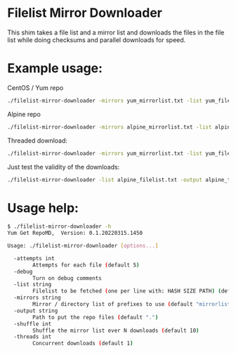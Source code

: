 # Filelist Mirror Downloader

This shim takes a file list and a mirror list and downloads the files in the file list
while doing checksums and parallel downloads for speed.

# Example usage:
CentOS / Yum repo
```bash
./filelist-mirror-downloader -mirrors yum_mirrorlist.txt -list yum_filelist.txt -output yumrepo_test
```

Alpine repo
```bash
./filelist-mirror-downloader -mirrors alpine_mirrorlist.txt -list alpine_filelist.txt -output alpine_test -debug -attempts 15
```

Threaded download:
```bash
./filelist-mirror-downloader -mirrors yum_mirrorlist.txt -list yum_filelist.txt -threads 2 -output yumrepo_test
```

Just test the validity of the downloads:
```bash
./filelist-mirror-downloader -list alpine_filelist.txt -output alpine_test -test ; echo $?
```

# Usage help:
```bash
$ ./filelist-mirror-downloader -h
Yum Get RepoMD,  Version: 0.1.20220315.1450

Usage: ./filelist-mirror-downloader [options...]

  -attempts int
        Attempts for each file (default 5)
  -debug
        Turn on debug comments
  -list string
        Filelist to be fetched (one per line with: HASH SIZE PATH) (default "filelist.txt")
  -mirrors string
        Mirror / directory list of prefixes to use (default "mirrorlist.txt")
  -output string
        Path to put the repo files (default ".")
  -shuffle int
        Shuffle the mirror list ever N downloads (default 10)
  -threads int
        Concurrent downloads (default 1)
```
